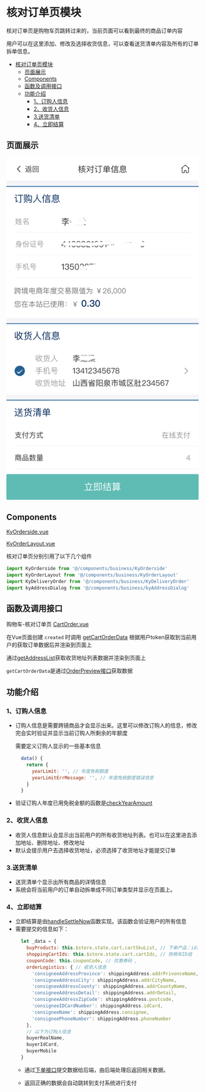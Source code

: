 # 核对订单页模块
核对订单页是购物车页跳转过来的，当前页面可以看到最终的商品订单内容

用户可以在这里添加、修改及选择收货信息，可以查看送货清单内容及所有的订单拆单信息。

<!-- TOC -->

- [核对订单页模块](#核对订单页模块)
  - [页面展示](#页面展示)
  - [Components](#components)
  - [函数及调用接口](#函数及调用接口)
  - [功能介绍](#功能介绍)
    - [1、订购人信息](#1订购人信息)
    - [2、收货人信息](#2收货人信息)
    - [3.送货清单](#3送货清单)
    - [4、立即结算](#4立即结算)

<!-- /TOC -->


## 页面展示

![image](./images/order_1.png)

## Components
[KyOrderside.vue](https://gitlab.kyani.cn/kyani-inc/kyani-shop-mobile/blob/master/src/components/business/KyOrderside/index.vue)

[KyOrderLayout.vue](https://gitlab.kyani.cn/kyani-inc/kyani-shop-mobile/blob/master/src/components/business/KyOrderLayout/index.vue)

核对订单页分别引用了以下几个组件

```js
import KyOrderside from '@/components/business/KyOrderside'
import KyOrderLayout from '@/components/business/KyOrderLayout'
import KyDeliveryOrder from '@/components/business/KyDeliveryOrder'
import kyAddressDialog from '@/components/business/kyAddressDialog'
```

## 函数及调用接口

购物车-核对订单页
[CartOrder.vue](https://gitlab.kyani.cn/kyani-inc/kyani-shop-mobile/blob/master/src/views/cart/CartOrder.vue)

在Vue页面创建 `created` 时调用 [getCartOrderData](https://gitlab.kyani.cn/kyani-inc/kyani-shop-mobile/blob/master/src/views/cart/CartOrder.vue#L465) 根据用户token获取到当前用户的获取订单数据后并渲染到页面上

通过[getAddressList](https://gitlab.kyani.cn/kyani-inc/kyani-shop-mobile/blob/master/src/views/cart/CartOrder.vue#L312)获取收货地址列表数据并渲染到页面上

`getCartOrderData`是通过[OrderPreview接口](https://gitlab.kyani.cn/kyani-inc/kyani-shop-mobile/blob/master/src/api/urls.js#L29)获取数据


## 功能介绍

### 1、订购人信息

- 订购人信息是需要跨镜商品才会显示出来。这里可以修改订购人的信息，修改完会实时验证并显示当前订购人所剩余的年额度

  需要定义订购人显示的一些基本信息
  ```js
    data() {
      return {
        yearLimit: '', // 年度免税额度
        yearLimitErrMessage: '', // 年度免税额度错误信息
      }
    }
  ```

- 验证订购人年度已用免税金额的函数是[checkYearAmount](https://gitlab.kyani.cn/kyani-inc/kyani-shop-mobile/blob/master/src/views/cart/CartOrder.vue#L266)

### 2、收货人信息
  - 收货人信息默认会显示出当前用户的所有收货地址列表。也可以在这里进去添加地址、删除地址、修改地址
  - 默认会提示用户去选择收货地址，必须选择了收货地址才能提交订单

### 3.送货清单
  - 送货清单个显示出所有商品的详情信息
  - 系统会将当前用户的订单自动拆单成不同订单类型并显示在页面上。

### 4、立即结算
- 立即结算是由[handleSettleNow](https://gitlab.kyani.cn/kyani-inc/kyani-shop-mobile/blob/master/src/views/cart/CartOrder.vue#L570)函数实现。该函数会验证用户的所有信息
- 需要提交的信息如下：
  ```js
    let _data = {
      buyProducts: this.$store.state.cart.cartSkuList, // 下单产品：id、sku、
      shoppingCartIds: this.$store.state.cart.cartIds, // 购物车ID组
      couponCode: this.couponCode, // 优惠券码 ,
      orderLogistics: { // 收货人信息
        'consigneeAddressProvince': shippingAddress.addrPrivonceName,
        'consigneeAddressCity': shippingAddress.addrCityName,
        'consigneeAddressCounty': shippingAddress.addrCountyName,
        'consigneeAddressDetail': shippingAddress.addrDetail,
        'consigneeAddressZipCode': shippingAddress.postcode,
        'consigneeIDCardNumber': shippingAddress.idCard,
        'consigneeName': shippingAddress.consignee,
        'consigneePhoneNumber': shippingAddress.phoneNumber
      },
      // 以下为订购人信息
      buyerRealName,
      buyerIdCard,
      buyerMobile
    }
  ```
  - 通过[下单接口](https://gitlab.kyani.cn/kyani-inc/kyani-shop-mobile/blob/master/src/api/urls.js#L30)提交数据给后端，由后端处理后返回相关数据。

  - 返回正确的数据会自动跳转到支付系统进行支付